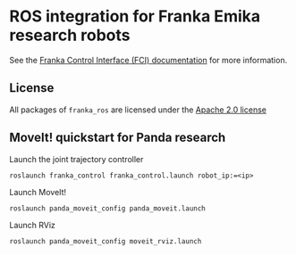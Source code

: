 # ROS integration for Franka Emika research robots

See the [Franka Control Interface (FCI) documentation][fci-docs] for more information. 

## License

All packages of `franka_ros` are licensed under the [Apache 2.0 license][apache-2.0]

## MoveIt! quickstart for Panda research

Launch the joint trajectory controller

`roslaunch franka_control franka_control.launch robot_ip:=<ip>`

Launch MoveIt!

`roslaunch panda_moveit_config panda_moveit.launch`

Launch RViz

`roslaunch panda_moveit_config moveit_rviz.launch`

[fci-docs]: https://frankaemika.github.io/docs
[apache-2.0]: https://www.apache.org/licenses/LICENSE-2.0.html
